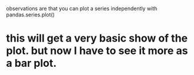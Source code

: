 observations are that you can plot a series independently with 
pandas.series.plot()

# this will get a very basic show of the plot. but now I have to see it more as a bar plot. 
